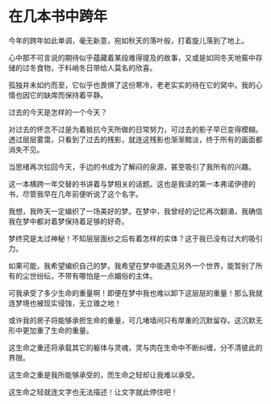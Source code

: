 # 在几本书中跨年
今年的跨年如此单调，毫无新意，宛如秋天的落叶般，打着旋儿落到了地上。

心中那不可言说的期待似乎蕴藏着某段难得提及的故事，又或是如同冬天地窖中存储的过冬食物，于料峭冬日带给人莫名的欣喜。

孤独并未如约而至，它似乎也畏惧了这份寒冷，老老实实的待在它的窝中。我的心情也因它的缺席而保持着平静。

过去的今天是怎样的一个今天？

对过去的怀念不过是为着抵抗今天所做的日常努力，可过去的影子早已变得模糊。透过层层雾霭，只看到了过去的残影，就连这残影也渐渐黯淡，终于所有的画面都消失不见。

当思绪再次拉回今天，手边的书成为了解闷的泉源，甚至吸引了我所有的兴趣。

这一本横跨一年交替的书讲着与梦相关的话题。这也是我读的第一本弗诺伊德的书，尽管我早在几年前便听说了这个名字。

我想，我昨天一定编织了一场美好的梦。在梦中，我曾经的记忆再次翻涌，我确信我在梦中都对着梦保持着足够的好奇。

梦终究是太过神秘！不知层层面纱之后有着怎样的实体？这于我已没有过大的吸引力。

如果可能，我希望编织自己的梦。我希望在梦中能遇见另外一个世界，能暂别了所有的尘世纷纭，不带有哪怕是一点媚俗的主体。

可我承受了多少生命的重量啊！即便在梦中我也难以卸下这层层的重量！那么我就连梦境也被现实侵蚀，无立锥之地！

或许我的房子将能够承担生命的重量，可几堵墙间只有厚重的沉默留存。这沉默无形中更加重了生命的重量。

这生命之重还将承载其它的躯体与灵魂，灵与肉在生命中不断纠缠，分不清彼此的界限。

这生命之重是我所能够承受的，而生命之轻却让我难以承受。

这生命之轻就连文字也无法描述！让文字就此停住吧！

